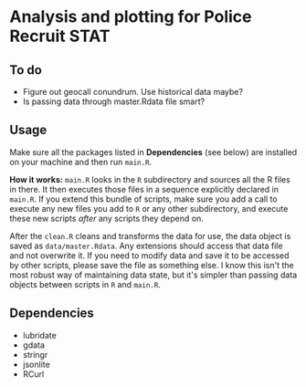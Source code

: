 # Analysis and plotting for Police Recruit STAT

## To do

 * Figure out geocall conundrum. Use historical data maybe?
 * Is passing data through master.Rdata file smart?

## Usage

Make sure all the packages listed in __Dependencies__ (see below) are installed on your machine and then run `main.R`.

__How it works:__ `main.R` looks in the `R` subdirectory and sources all the R files in there. It then executes those files in a sequence explicitly declared in `main.R`. If you extend this bundle of scripts, make sure you add a call to execute any new files you add to `R` or any other subdirectory, and execute these new scripts _after_ any scripts they depend on.

After the `clean.R` cleans and transforms the data for use, the data object is saved as `data/master.Rdata`. Any extensions should access that data file and not overwrite it. If you need to modify data and save it to be accessed by other scripts, please save the file as something else. I know this isn't the most robust way of maintaining data state, but it's simpler than passing data objects between scripts in `R` and `main.R`.

## Dependencies

 * lubridate
 * gdata
 * stringr
 * jsonlite
 * RCurl
